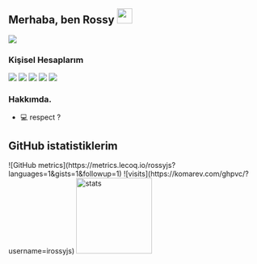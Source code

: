 <h2 align="left">Merhaba, ben Rossy <img src="https://raw.githubusercontent.com/MartinHeinz/MartinHeinz/master/wave.gif" width="30px"></h2> <img src="https://lanyard-profile-readme.vercel.app/api/837446753119764481?theme=dark&animated=true&hideDiscrim=false&borderRadius=20px"> <h3>Kişisel Hesaplarım</h3> <p align="left"> <a href="https://discord.com/users/837446753119764481" target"blank_"><img src="https://img.shields.io/badge/discord%20-7289DA.svg?&style=for-the-badge&logo=discord&logoColor=white"></a> <a href="https://open.spotify.com/user/qunk023vie2h65dmg54x28p38?si=370cbef165ed49f6" target"blank_"><img src="https://img.shields.io/badge/Spotify%20-1ed760.svg?&style=for-the-badge&logo=spotify&logoColor=white"></a> <a href="https://www.youtube.com/channel/UCok1i1aLvNnEV5_puSVG_Iw" target"blank_"><img src="https://img.shields.io/badge/youtube%20-ff0000.svg?&style=for-the-badge&logo=youtube&logoColor=white"></a> <a href="https://instagram.com/rossydiyebiri" target"blank_"><img src="https://img.shields.io/badge/INSTAGRAM%20-DC3175.svg?&style=for-the-badge&logo=instagram&logoColor=white"></a> <a href="https://github.com/rossyjs" target"blank_"><img src="https://img.shields.io/badge/GitHub%20-191717.svg?&style=for-the-badge&logo=github&logoColor=white"></a> </p> <h3>Hakkımda.</h3> <ul> <li>💻 respect ? </li> </ul> <h2 align="left">GitHub istatistiklerim</h2> <p align="left"> ![GitHub metrics](https://metrics.lecoq.io/rossyjs?languages=1&gists=1&followup=1) ![visits](https://komarev.com/ghpvc/?username=irossyjs) <img src="https://github-readme-stats.vercel.app/api?username=rossyjs&count_private=true&show_icons=true&theme=dark&hide_border=true" width="%100" height="150px" alt="stats" /> </p> 

